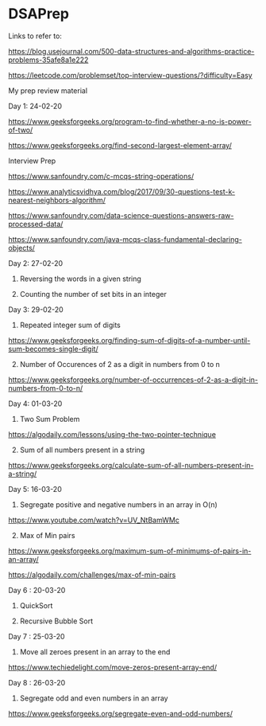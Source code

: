 # DSAPrep
Links to refer to:

https://blog.usejournal.com/500-data-structures-and-algorithms-practice-problems-35afe8a1e222

https://leetcode.com/problemset/top-interview-questions/?difficulty=Easy

My prep review material

Day 1: 24-02-20

https://www.geeksforgeeks.org/program-to-find-whether-a-no-is-power-of-two/

https://www.geeksforgeeks.org/find-second-largest-element-array/

Interview Prep

https://www.sanfoundry.com/c-mcqs-string-operations/

https://www.analyticsvidhya.com/blog/2017/09/30-questions-test-k-nearest-neighbors-algorithm/

https://www.sanfoundry.com/data-science-questions-answers-raw-processed-data/

https://www.sanfoundry.com/java-mcqs-class-fundamental-declaring-objects/

Day 2: 27-02-20

1. Reversing the words in a given string

2. Counting the number of set bits in an integer

Day 3: 29-02-20

1. Repeated integer sum of digits

https://www.geeksforgeeks.org/finding-sum-of-digits-of-a-number-until-sum-becomes-single-digit/

2. Number of Occurences of 2 as a digit in numbers from 0 to n

https://www.geeksforgeeks.org/number-of-occurrences-of-2-as-a-digit-in-numbers-from-0-to-n/

Day 4: 01-03-20

1. Two Sum Problem

https://algodaily.com/lessons/using-the-two-pointer-technique

2. Sum of all numbers present in a string

https://www.geeksforgeeks.org/calculate-sum-of-all-numbers-present-in-a-string/

Day 5: 16-03-20

1. Segregate positive and negative numbers in an array in O(n)

https://www.youtube.com/watch?v=UV_NtBamWMc

2. Max of Min pairs

https://www.geeksforgeeks.org/maximum-sum-of-minimums-of-pairs-in-an-array/

https://algodaily.com/challenges/max-of-min-pairs


Day 6 : 20-03-20

1. QuickSort

2. Recursive Bubble Sort

Day 7 : 25-03-20

1. Move all zeroes present in an array to the end

https://www.techiedelight.com/move-zeros-present-array-end/

Day 8 : 26-03-20

1. Segregate odd and even numbers in an array

https://www.geeksforgeeks.org/segregate-even-and-odd-numbers/


